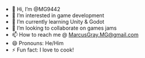 - 👋 Hi, I’m @MG9442
- 👀 I’m interested in game development
- 🌱 I’m currently learning Unity & Godot
- 💞️ I’m looking to collaborate on games jams
- 📫 How to reach me @ MarcusGray.MG@gmail.com
- 😄 Pronouns: He/Him
- ⚡ Fun fact: I love to cook!

<!---
MG9442/MG9442 is a ✨ special ✨ repository because its `README.md` (this file) appears on your GitHub profile.
You can click the Preview link to take a look at your changes.
--->
